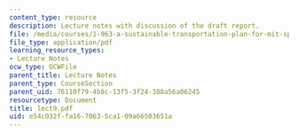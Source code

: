 ```yaml
---
content_type: resource
description: Lecture notes with discussion of the draft report.
file: /media/courses/1-963-a-sustainable-transportation-plan-for-mit-spring-2007/e54c032ffa1670635ca109a66503651a_lect9.pdf
file_type: application/pdf
learning_resource_types:
- Lecture Notes
ocw_type: OCWFile
parent_title: Lecture Notes
parent_type: CourseSection
parent_uid: 76110f79-4b8c-13f5-3f24-388a56a06245
resourcetype: Document
title: lect9.pdf
uid: e54c032f-fa16-7063-5ca1-09a66503651a
---
```

